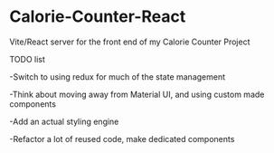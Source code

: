 # Calorie-Counter-React
Vite/React server for the front end of my Calorie Counter Project

TODO list

-Switch to using redux for much of the state management

-Think about moving away from Material UI, and using custom made components

-Add an actual styling engine

-Refactor a lot of reused code, make dedicated components
